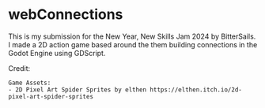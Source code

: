 # webConnections
This is my submission for the New Year, New Skills Jam 2024 by BitterSails. I made a 2D action game based around the them building connections in the Godot Engine using GDScript.

Credit:
	
	Game Assets:
	- 2D Pixel Art Spider Sprites by elthen https://elthen.itch.io/2d-pixel-art-spider-sprites 
